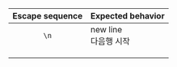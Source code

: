 | Escape sequence | Expected behavior |
|:---------------:|:------------------|
| `\n` | new line<br>다음행 시작 |
|      |          |
|      |          |
|      |          |
